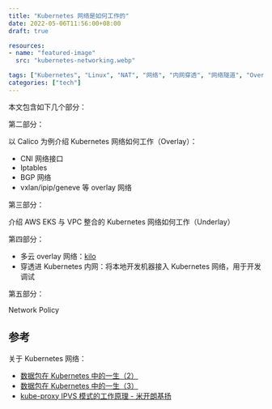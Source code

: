 ```yaml
---
title: "Kubernetes 网络是如何工作的"
date: 2022-05-06T11:56:00+08:00
draft: true

resources:
- name: "featured-image"
  src: "kubernetes-networking.webp"

tags: ["Kubernetes", "Linux", "NAT", "网络", "内网穿透", "网络隧道", "Overlay 网络", "Underlay 网络", "wireguard"]
categories: ["tech"]
---
```



本文包含如下几个部分：

第二部分：

以 Calico 为例介绍 Kubernetes 网络如何工作（Overlay）：

- CNI 网络接口
- Iptables
- BGP 网络
- vxlan/ipip/geneve 等 overlay 网络

第三部分：

介绍 AWS EKS 与 VPC 整合的 Kubernetes 网络如何工作（Underlay）

第四部分：

- 多云 overlay 网络：[kilo](https://github.com/squat/kilo)
- 穿透进 Kubernetes 内网：将本地开发机器接入 Kubernetes 网络，用于开发调试

第五部分：

Network Policy


## 参考

关于 Kubernetes 网络：

- [数据包在 Kubernetes 中的一生（2）](https://blog.fleeto.us/post/life-of-a-packet-in-k8s-2/)
- [数据包在 Kubernetes 中的一生（3）](https://blog.fleeto.us/post/life-of-a-packet-in-k8s-3/)
- [kube-proxy IPVS 模式的工作原理 - 米开朗基扬](https://www.cnblogs.com/ryanyangcs/p/14888443.html)
